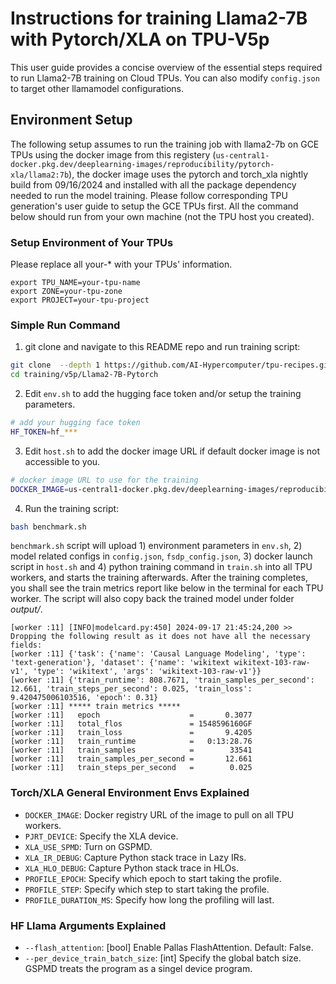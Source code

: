 # Instructions for training Llama2-7B with Pytorch/XLA on TPU-V5p

This user guide provides a concise overview of the essential steps required to run Llama2-7B training on Cloud TPUs. You can also modify `config.json` to target other llamamodel configurations.


## Environment Setup

The following setup assumes to run the training job with llama2-7b on GCE TPUs using the docker image from this registery (`us-central1-docker.pkg.dev/deeplearning-images/reproducibility/pytorch-xla/llama2:7b`), the docker image uses the pytorch and torch_xla nightly build from 09/16/2024 and installed with all the package dependency needed to run the model training. Please follow corresponding TPU generation's user guide to setup the GCE TPUs first. All the command below should run from your own machine (not the TPU host you created).

### Setup Environment of Your TPUs
Please replace all your-* with your TPUs' information.
```
export TPU_NAME=your-tpu-name
export ZONE=your-tpu-zone
export PROJECT=your-tpu-project
```

### Simple Run Command
1. git clone and navigate to this README repo and run training script:
```bash
git clone  --depth 1 https://github.com/AI-Hypercomputer/tpu-recipes.git
cd training/v5p/Llama2-7B-Pytorch
```
2. Edit `env.sh` to add the hugging face token and/or setup the training parameters.
```bash
# add your hugging face token
HF_TOKEN=hf_***
```
3. Edit `host.sh` to add the docker image URL if default docker image is not accessible to you.
```bash
# docker image URL to use for the training
DOCKER_IMAGE=us-central1-docker.pkg.dev/deeplearning-images/reproducibility/pytorch-xla/llama2:7b
```
4. Run the training script:
```bash
bash benchmark.sh
```

`benchmark.sh` script will upload 1) environment parameters in `env.sh`, 2) model related configs in `config.json`, `fsdp_config.json`, 3) docker launch script in `host.sh` and 4) python training command in `train.sh` into all TPU workers, and starts the training afterwards. After the training completes, you shall see the train metrics report like below in the terminal for each TPU worker. The script will also copy back the trained model under folder *output/*.
```
[worker :11] [INFO|modelcard.py:450] 2024-09-17 21:45:24,200 >> Dropping the following result as it does not have all the necessary fields:
[worker :11] {'task': {'name': 'Causal Language Modeling', 'type': 'text-generation'}, 'dataset': {'name': 'wikitext wikitext-103-raw-v1', 'type': 'wikitext', 'args': 'wikitext-103-raw-v1'}}
[worker :11] {'train_runtime': 808.7671, 'train_samples_per_second': 12.661, 'train_steps_per_second': 0.025, 'train_loss': 9.420475006103516, 'epoch': 0.31}
[worker :11] ***** train metrics *****
[worker :11]   epoch                    =       0.3077
[worker :11]   total_flos               = 1548596160GF
[worker :11]   train_loss               =       9.4205
[worker :11]   train_runtime            =   0:13:28.76
[worker :11]   train_samples            =        33541
[worker :11]   train_samples_per_second =       12.661
[worker :11]   train_steps_per_second   =        0.025
```


### Torch/XLA General Environment Envs Explained

*   `DOCKER_IMAGE`: Docker registry URL of the image to pull on all TPU workers.
*   `PJRT_DEVICE`: Specify the XLA device.
*   `XLA_USE_SPMD`: Turn on GSPMD.
*   `XLA_IR_DEBUG`: Capture Python stack trace in Lazy IRs.
*   `XLA_HLO_DEBUG`: Capture Python stack trace in HLOs.
*   `PROFILE_EPOCH`: Specify which epoch to start taking the profile.
*   `PROFILE_STEP`: Specify which step to start taking the profile.
*   `PROFILE_DURATION_MS`: Specify how long the profiling will last.


### HF Llama Arguments Explained

*   `--flash_attention`: [bool] Enable Pallas FlashAttention. Default: False.
*   `--per_device_train_batch_size`: [int] Specify the global batch size. GSPMD treats the program as a singel device program.
